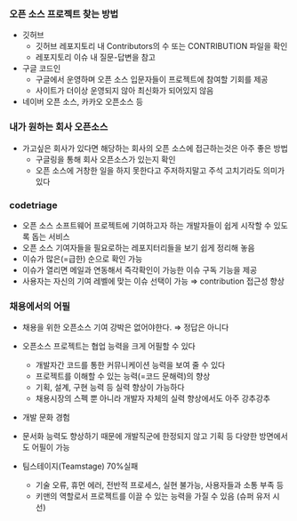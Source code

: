 ### 오픈 소스 프로젝트 찾는 방법

- 깃허브
    - 깃허브 레포지토리 내 Contributors의 수 또는 CONTRIBUTION 파일을 확인
    - 레포지토리 이슈 내 질문-답변을 참고
- 구글 코드인
    - 구글에서 운영하며 오픈 소스 입문자들이 프로젝트에 참여할 기회를 제공
    - 사이트가 더이상 운영되지 않아 최신화가 되어있지 않음
- 네이버 오픈 소스, 카카오 오픈소스 등

### 내가 원하는 회사 오픈소스

- 가고싶은 회사가 있다면 해당하는 회사의 오픈 소스에 접근하는것은 아주 좋은 방법
    - 구글링을 통해 회사 오픈소스가 있는지 확인
    - 오픈 소스에 거창한 일을 하지 못한다고 주저하지말고 주석 고치기라도 의미가 있다

### **codetriage**

- 오픈 소스 소프트웨어 프로젝트에 기여하고자 하는 개발자들이 쉽게 시작할 수 있도록 돕는 서비스
- 오픈 소스 기여자들을 필요로하는 레포지터리들을 보기 쉽게 정리해 놓음
- 이슈가 많은(=급한) 순으로 확인 가능
- 이슈가 열리면 메일과 연동해서 즉각확인이 가능한 이슈 구독 기능을 제공
- 사용자는 자신의 기여 레벨에 맞는 이슈 선택이 가능 ⇒ contribution 접근성 향상

### 채용에서의 어필

- 채용을 위한 오픈소스 기여 강박은 없어야한다. ⇒ 정답은 아니다

- 오픈소스 프로젝트는 협업 능력을 크게 어필할 수 있다
    - 개발자간 코드를 통한 커뮤니케이션 능력을 보여 줄 수 있다
    - 프로젝트를 이해할 수 있는 능력(=코드 문해력)의 향상
    - 기획, 설계, 구현 능력 등 실력 향상이 가능하다
    - 채용시장의 스펙 뿐 아니라 개발자 자체의 실력 향상에서도 아주 강추강추
- 개발 문화 경험
- 문서화 능력도 향상하기 때문에 개발직군에 한정되지 않고 기획 등 다양한 방면에서도 어필이 가능
- 팀스테이지(Teamstage) 70%실패
    - 기술 오류, 휴먼 에러, 전반적 프로세스, 실현 불가능, 사용자들과 소통 부족 등
    - 키맨의 역할로서 프로젝트를 이끌 수 있는 능력을 가질 수 있음 (슈퍼 유저 시선)